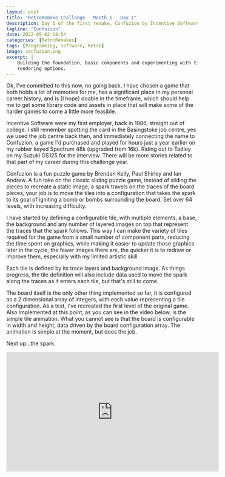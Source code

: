 ```yaml
---
layout: post
title: "RetroRemake Challange - Month 1 - Day 1"
description: Day 1 of the first remake, Confuzion by Incentive Software.
tagline: "Confuzion"
date: 2022-05-02 18:54
categories: [RetroRemakes]
tags: [Programming, Software, Retro]
image: confuzion.png
excerpt: |
    Building the foundation, basic components and experimenting with tile
    rendering options.
---
```


Ok, I've committed to this now, no going back. I have chosen a game that both
holds a lot of memories for me, has a significant place in my personal career
history, and is (I hope) doable in the timeframe, which should help me to 
get some library code and assets in place that will make some of the harder
games to come a little more feasible.

Incentive Software were my first employer, back in 1986, straight out of 
college. I still remember spotting the card in the Basingstoke job centre, yes
we used the job centre back then, and immediately connecting the name to
Confuzion, a game I'd purchased and played for hours just a year earlier on
my rubber keyed Spectrum 48k (upgraded from 16k). Riding out to Tadley on my
Suzuki GS125 for the interview. There will be more stories related to that 
part of my career during this challenge year.

Confuzion is a fun puzzle game by Brendan Kelly, Paul Shirley and Ian Andrew.
A fun take on the classic sliding puzzle game, instead of sliding the pieces
to recreate a static image, a spark travels on the traces of the
board pieces, your job is to move the tiles into a configuration that takes
the spark to its goal of igniting a bomb or bombs surrounding the board. Set 
over 64 levels, with increasing difficulty.

I have started by defining a configurable tile, with multiple elements, a
base, the background and any number of layered images on top that represent 
the traces that the spark follows. This way I can make the variety of tiles 
required for the game from a small number of component parts, reducing the
time spent on graphics, while making it easier to update those graphics 
later in the cycle, the fewer images there are, the quicker it is to redraw
or improve them, especially with my limited artistic skill.

Each tile is defined by its trace layers and background image. As things
progress, the tile definition will also include data used to move the spark
along the traces as it enters each tile, but that's still to come.

The board itself is the only other thing implemented so far, it is configured
as a 2 dimensional array of integers, with each value representing a tile
configuration. As a test, I've recreated the first level of the original
game. Also implemented at this point, as you can see in the video below, is 
the simple tile animation. What you cannot see is that the board is 
configurable in width and height, data driven by the board configuration
array. The animation is simple at the moment, but does the job.

Next up...the spark.

<iframe width="560" height="315" src="https://www.youtube.com/embed/rSRCRhPCRI4" title="YouTube video player" frameborder="0" allow="accelerometer; autoplay; clipboard-write; encrypted-media; gyroscope; picture-in-picture" allowfullscreen></iframe>